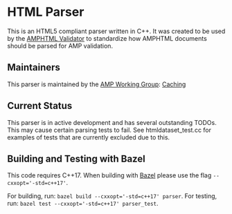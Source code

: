 <!---
Copyright 2019 The AMP HTML Authors. All Rights Reserved.

Licensed under the Apache License, Version 2.0 (the "License");
you may not use this file except in compliance with the License.
You may obtain a copy of the License at

      http://www.apache.org/licenses/LICENSE-2.0

Unless required by applicable law or agreed to in writing, software
distributed under the License is distributed on an "AS-IS" BASIS,
WITHOUT WARRANTIES OR CONDITIONS OF ANY KIND, either express or implied.
See the License for the specific language governing permissions and
limitations under the License.
-->

# HTML Parser

This is an HTML5 compliant parser written in C++. It was created to be used by
the
[AMPHTML Validator](https://github.com/ampproject/amphtml/tree/master/validator)
to standardize how AMPHTML documents should be parsed for AMP validation.

## Maintainers

This parser is maintained by the [AMP Working Group](https://amp.dev/community/working-groups/amp4email/):
[Caching](https://amp.dev/community/working-groups/caching/)

## Current Status

This parser is in active development and has several outstanding TODOs.
This may cause certain parsing tests to fail. See htmldataset_test.cc for
examples of tests that are currently excluded due to this.

## Building and Testing with Bazel

This code requires C++17. When building with [Bazel](https://bazel.build/) please use the flag
`--cxxopt='-std=c++17'`.

For building, run: `bazel build --cxxopt='-std=c++17' parser`.
For testing, run: `bazel test --cxxopt='-std=c++17' parser_test`.
